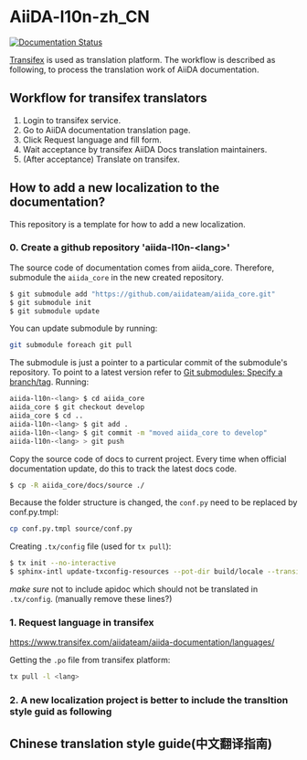 # AiiDA-l10n-zh_CN
[![Documentation Status](https://readthedocs.org/projects/aiida-core-zh-cn/badge/?version=latest)](https://aiida-core-zh-cn.readthedocs.io/zh_CN/latest/?badge=latest)

[Transifex](https://www.transifex.com/) is used as translation platform.
The workflow is described as following, to process the translation work of AiiDA documentation.

## Workflow for transifex translators

1. Login to transifex service.
2. Go to AiiDA documentation translation page.
3. Click Request language and fill form.
4. Wait acceptance by transifex AiiDA Docs translation maintainers.
5. (After acceptance) Translate on transifex.

## How to add a new localization to the documentation?

This repository is a template for how to add a new localization.

### 0. Create a github repository 'aiida-l10n-\<lang\>'

The source code of documentation comes from aiida_core.
Therefore, submodule the `aiida_core` in the new created repository.

```sh
$ git submodule add "https://github.com/aiidateam/aiida_core.git"
$ git submodule init
$ git submodule update
```

You can update submodule by running:

```sh
git submodule foreach git pull
```

The submodule is just a pointer to a particular commit of the submodule's repository. To point to a latest version refer to [Git submodules: Specify a branch/tag](https://stackoverflow.com/questions/1777854/how-can-i-specify-a-branch-tag-when-adding-a-git-submodule). Running:

```sh
aiida-l10n-<lang> $ cd aiida_core
aiida_core $ git checkout develop
aiida_core $ cd ..
aiida-l10n-<lang> $ git add .
aiida-l10n-<lang> $ git commit -m "moved aiida_core to develop"
aiida-l10n-<lang> > git push
```

Copy the source code of docs to current project. Every time when official documentation update, do this to track the latest docs code.

```sh
$ cp -R aiida_core/docs/source ./
```

Because the folder structure is changed, the `conf.py` need to be replaced by conf.py.tmpl:

```sh
cp conf.py.tmpl source/conf.py
```

Creating `.tx/config` file (used for `tx pull`):

```sh
$ tx init --no-interactive
$ sphinx-intl update-txconfig-resources --pot-dir build/locale --transifex-project-name aiida-documentation
```

*make sure* not to include apidoc which should not be translated in `.tx/config`. (manually remove these lines?)

### 1. Request language in transifex

https://www.transifex.com/aiidateam/aiida-documentation/languages/

Getting the `.po` file from transifex platform:

```sh
tx pull -l <lang>
```

### 2. A new localization project is better to include the transltion style guid as following

## Chinese translation style guide(中文翻译指南)
